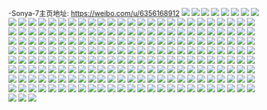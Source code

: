 -Sonya-7主页地址: https://weibo.com/u/6356168912 
![](https://wx4.sinaimg.cn/mw2000/006W9PTqly1h8fe1jlf3kj32560zo4qq.jpg) 
![](https://wx4.sinaimg.cn/mw2000/006W9PTqly1h8fe2k511mj32560zonpd.jpg) 
![](https://wx4.sinaimg.cn/mw2000/006W9PTqly1h7os3w3miyj311w0mk45x.jpg) 
![](https://wx4.sinaimg.cn/mw2000/006W9PTqly1h7os3sifrdj32bo3407wn.jpg) 
![](https://wx4.sinaimg.cn/mw2000/006W9PTqly1h7os3tfy6kj33402c0e82.jpg) 
![](https://wx4.sinaimg.cn/mw2000/006W9PTqly1h7os18crh3j30u01hcthm.jpg) 
![](https://wx4.sinaimg.cn/mw2000/006W9PTqly1h7os18qu5bj30u01hcthr.jpg) 
![](https://wx4.sinaimg.cn/mw2000/006W9PTqly1h7orxw4u4wj32c0340e83.jpg) 
![](https://wx4.sinaimg.cn/mw2000/006W9PTqly1h7orxxt5gpj32c03401kz.jpg) 
![](https://wx4.sinaimg.cn/mw2000/006W9PTqly1h7orxrlgv4j32c0340e82.jpg) 
![](https://wx4.sinaimg.cn/mw2000/006W9PTqly1h7orxtve9mj32c0340e87.jpg) 
![](https://wx4.sinaimg.cn/mw2000/006W9PTqly1h1xbc14sz4j31me28k7wh.jpg) 
![](https://wx4.sinaimg.cn/mw2000/006W9PTqly1h1kz7lsjhjj33402c0b2b.jpg) 
![](https://wx4.sinaimg.cn/mw2000/006W9PTqly1h1kz7ke2hwj32c02c0hdu.jpg) 
![](https://wx4.sinaimg.cn/mw2000/006W9PTqly1h0gj3mtw6aj331i29znpf.jpg) 
![](https://wx4.sinaimg.cn/mw2000/006W9PTqly1h0gj3nlnwpj31mb17rkh0.jpg) 
![](https://wx4.sinaimg.cn/mw2000/006W9PTqly1h0gj3jvjv0j31mc17rgzm.jpg) 
![](https://wx4.sinaimg.cn/mw2000/006W9PTqly1gzan2cqdz0j30k00rl7b1.jpg) 
![](https://wx4.sinaimg.cn/mw2000/006W9PTqly1gz1oggprptj30u00wwted.jpg) 
![](https://wx4.sinaimg.cn/mw2000/006W9PTqly1gz1ogixx8aj30u00u27ak.jpg) 
![](https://wx4.sinaimg.cn/mw2000/006W9PTqly1gz1onq1q3nj30nv0oo0wu.jpg) 
![](https://wx4.sinaimg.cn/mw2000/006W9PTqly1gz1oglrot9j30x10u07bi.jpg) 
![](https://wx4.sinaimg.cn/mw2000/006W9PTqly1gz1oi7x39ej30u00u2tev.jpg) 
![](https://wx4.sinaimg.cn/mw2000/006W9PTqly1gz1ogmtx0zj30u00ug45w.jpg) 
![](https://wx4.sinaimg.cn/mw2000/006W9PTqly1gz1ognbiu5j30u00vhwj2.jpg) 
![](https://wx4.sinaimg.cn/mw2000/006W9PTqly1gz1ognoit9j30y80u0tch.jpg) 
![](https://wx4.sinaimg.cn/mw2000/006W9PTqly1gz1femf4l5j30u0140n4s.jpg) 
![](https://wx4.sinaimg.cn/mw2000/006W9PTqly1gz1femvrwbj31400u0n9e.jpg) 
![](https://wx4.sinaimg.cn/mw2000/006W9PTqly1gz1fem0pr8j313d0u0wme.jpg) 
![](https://wx4.sinaimg.cn/mw2000/006W9PTqly1gz1felggrej31400u010o.jpg) 
![](https://wx4.sinaimg.cn/mw2000/006W9PTqly1gydn93y2w5j31sc2ewkjm.jpg) 
![](https://wx4.sinaimg.cn/mw2000/006W9PTqly1gydn91ujz3j30ty19kdrd.jpg) 
![](https://wx4.sinaimg.cn/mw2000/006W9PTqly1guwmqas8dej60zo2561k602.jpg) 
![](https://wx4.sinaimg.cn/mw2000/006W9PTqly1guwmqbtrimj30zo2564qp.jpg) 
![](https://wx4.sinaimg.cn/mw2000/006W9PTqly1guwmq9x95ij30zo256b2a.jpg) 
![](https://wx4.sinaimg.cn/mw2000/006W9PTqly1gsxssk2o8fj32560zob2a.jpg) 
![](https://wx4.sinaimg.cn/mw2000/006W9PTqly1gsxondu9dqj30qy0mftaf.jpg) 
![](https://wx4.sinaimg.cn/mw2000/006W9PTqly1gsxondff12j30k10ecdiy.jpg) 
![](https://wx4.sinaimg.cn/mw2000/006W9PTqly1gsxone0jrcj30ht0fidgw.jpg) 
![](https://wx4.sinaimg.cn/mw2000/006W9PTqly1gsr8yhtdi6j32560zou0x.jpg) 
![](https://wx4.sinaimg.cn/mw2000/006W9PTqly1gsqzteuufqj32bz2t7x6q.jpg) 
![](https://wx4.sinaimg.cn/mw2000/006W9PTqly1gsqztakeboj32xd271b2a.jpg) 
![](https://wx4.sinaimg.cn/mw2000/006W9PTqly1gsqzt0qnefj32942et7wi.jpg) 
![](https://wx4.sinaimg.cn/mw2000/006W9PTqly1gsqzt8ad71j627829yqv502.jpg) 
![](https://wx4.sinaimg.cn/mw2000/006W9PTqly1gsqzt6y8dhj325s25shdt.jpg) 
![](https://wx4.sinaimg.cn/mw2000/006W9PTqly1gsqzt4sdt2j328125ykjl.jpg) 
![](https://wx4.sinaimg.cn/mw2000/006W9PTqly1gsqzsyhrcsj322f27xkjl.jpg) 
![](https://wx4.sinaimg.cn/mw2000/006W9PTqly1gqo4d58gklj30qg0yi12m.jpg) 
![](https://wx4.sinaimg.cn/mw2000/006W9PTqly1gqo4d21rxpj31d71uo7rp.jpg) 
![](https://wx4.sinaimg.cn/mw2000/006W9PTqly1gqo4d5l53mj30qc0yiqen.jpg) 
![](https://wx4.sinaimg.cn/mw2000/006W9PTqly1gqo4d2kpo2j31e01uo1kx.jpg) 
![](https://wx4.sinaimg.cn/mw2000/006W9PTqly1gqo4d4l1aaj31e01uo7wh.jpg) 
![](https://wx4.sinaimg.cn/mw2000/006W9PTqly1gqo4d33tlaj31e01uob29.jpg) 
![](https://wx4.sinaimg.cn/mw2000/006W9PTqly1gqo4d3mxjsj31d51uo7wh.jpg) 
![](https://wx4.sinaimg.cn/mw2000/006W9PTqly1gqo4d42xl6j31d01uo1kx.jpg) 
![](https://wx4.sinaimg.cn/mw2000/006W9PTqly1gqo4d1p2dfj31c91sck69.jpg) 
![](https://wx4.sinaimg.cn/mw2000/006W9PTqly1gqo4blgh50j31uo1e2wza.jpg) 
![](https://wx4.sinaimg.cn/mw2000/006W9PTqly1gqo4bj72p5j31e01uo1h5.jpg) 
![](https://wx4.sinaimg.cn/mw2000/006W9PTqly1gqo4bl0cvpj31uo1e2kfz.jpg) 
![](https://wx4.sinaimg.cn/mw2000/006W9PTqly1gqo4bk9kktj31e01uo1kx.jpg) 
![](https://wx4.sinaimg.cn/mw2000/006W9PTqly1gqo4bklt54j31e01uoasd.jpg) 
![](https://wx4.sinaimg.cn/mw2000/006W9PTqly1gqo4biwrw9j31e01uoasr.jpg) 
![](https://wx4.sinaimg.cn/mw2000/006W9PTqly1gqo4avziqxj30yi22o1l1.jpg) 
![](https://wx4.sinaimg.cn/mw2000/006W9PTqly1gqo4axguccj30yi22ox6v.jpg) 
![](https://wx4.sinaimg.cn/mw2000/006W9PTqly1gqo4au05j1j32bk340npd.jpg) 
![](https://wx4.sinaimg.cn/mw2000/006W9PTqly1gq7j9xzkd3j312o0u0aje.jpg) 
![](https://wx4.sinaimg.cn/mw2000/006W9PTqly1gq7j9yq7kqj30u0140gzj.jpg) 
![](https://wx4.sinaimg.cn/mw2000/006W9PTqly1gq7j9zadwej30vi0u0doh.jpg) 
![](https://wx4.sinaimg.cn/mw2000/006W9PTqly1gq7j9zvn43j30uj0u07fr.jpg) 
![](https://wx4.sinaimg.cn/mw2000/006W9PTqly1gq7j9wovfmj31980u0wr8.jpg) 
![](https://wx4.sinaimg.cn/mw2000/006W9PTqly1gq7ja0b9r1j30zm0u0dox.jpg) 
![](https://wx4.sinaimg.cn/mw2000/006W9PTqly1gq7ja15hznj30u0140gw2.jpg) 
![](https://wx4.sinaimg.cn/mw2000/006W9PTqly1gq7ja2ijqaj313y0u0k46.jpg) 
![](https://wx4.sinaimg.cn/mw2000/006W9PTqly1gq7j884gl8j32c03401kz.jpg) 
![](https://wx4.sinaimg.cn/mw2000/006W9PTqly1gq7j8aupgkj32a33401kz.jpg) 
![](https://wx4.sinaimg.cn/mw2000/006W9PTqly1gq7j76b3q1j33402c07qq.jpg) 
![](https://wx4.sinaimg.cn/mw2000/006W9PTqly1gq7j79glc5j33402c0hdt.jpg) 
![](https://wx4.sinaimg.cn/mw2000/006W9PTqly1gq7j7s5oq8j32c0340hdt.jpg) 
![](https://wx4.sinaimg.cn/mw2000/006W9PTqly1gq7j8bvbxdj33402c07wh.jpg) 
![](https://wx4.sinaimg.cn/mw2000/006W9PTqly1gq7j822plhj325y2vxk7j.jpg) 
![](https://wx4.sinaimg.cn/mw2000/006W9PTqly1gq7j7cfdggj33402c0hdt.jpg) 
![](https://wx4.sinaimg.cn/mw2000/006W9PTqly1gq7j7eolirj33402c0kjl.jpg) 
![](https://wx4.sinaimg.cn/mw2000/006W9PTqly1gq7j7ggr74j328g2ha7rf.jpg) 
![](https://wx4.sinaimg.cn/mw2000/006W9PTqly1gq7j7hyjrgj32tk20yaxz.jpg) 
![](https://wx4.sinaimg.cn/mw2000/006W9PTqly1gq7j7kfop5j32c0340kjl.jpg) 
![](https://wx4.sinaimg.cn/mw2000/006W9PTqly1gq7j7mxzz6j32c03404qp.jpg) 
![](https://wx4.sinaimg.cn/mw2000/006W9PTqly1gq7j8dg3qyj33402c0aq8.jpg) 
![](https://wx4.sinaimg.cn/mw2000/006W9PTqly1gq7j7puztzj33402c0npd.jpg) 
![](https://wx4.sinaimg.cn/mw2000/006W9PTqly1gq7j7uar67j33402c0tyq.jpg) 
![](https://wx4.sinaimg.cn/mw2000/006W9PTqly1gq7j7xhr9zj32c0340hdu.jpg) 
![](https://wx4.sinaimg.cn/mw2000/006W9PTqly1gq7j80im6vj32c0340hdu.jpg) 
![](https://wx4.sinaimg.cn/mw2000/006W9PTqly1gpzng9uk8kj33402z1hdu.jpg) 
![](https://wx4.sinaimg.cn/mw2000/006W9PTqly1gpzng5ocgsj325p30snpf.jpg) 
![](https://wx4.sinaimg.cn/mw2000/006W9PTqly1gpzng7t228j311c340kjm.jpg) 
![](https://wx4.sinaimg.cn/mw2000/006W9PTqly1gpzngcw1icj32c0340hdw.jpg) 
![](https://wx4.sinaimg.cn/mw2000/006W9PTqly1gpzngfbldqj3254340x6q.jpg) 
![](https://wx4.sinaimg.cn/mw2000/006W9PTqly1gpznggksgjj32c0340kjl.jpg) 
![](https://wx4.sinaimg.cn/mw2000/006W9PTqly1gpzngi1nccj31o02807wi.jpg) 
![](https://wx4.sinaimg.cn/mw2000/006W9PTqly1gpzngjggwmj31o0280x6p.jpg) 
![](https://wx4.sinaimg.cn/mw2000/006W9PTqly1gpznglks62j32c0340u0y.jpg) 
![](https://wx4.sinaimg.cn/mw2000/006W9PTqly1gpzngnmckfj32c0340wvi.jpg) 
![](https://wx4.sinaimg.cn/mw2000/006W9PTqly1gpzngrdue7j32c0340npf.jpg) 
![](https://wx4.sinaimg.cn/mw2000/006W9PTqly1gpzngsi7awj33402c0b29.jpg) 
![](https://wx4.sinaimg.cn/mw2000/006W9PTqly1gpznguats2j31xa1o01kx.jpg) 
![](https://wx4.sinaimg.cn/mw2000/006W9PTqly1gpscolsveyj30u01407c6.jpg) 
![](https://wx4.sinaimg.cn/mw2000/006W9PTqly1gpscre3vl3j30jg0jgtbk.jpg) 
![](https://wx4.sinaimg.cn/mw2000/006W9PTqly1gpj1jagv0rj31ps1pse4w.jpg) 
![](https://wx4.sinaimg.cn/mw2000/006W9PTqly1gpie4x3tdqj30u011in0h.jpg) 
![](https://wx4.sinaimg.cn/mw2000/006W9PTqly1gp28cp0wwpj30u01400z3.jpg) 
![](https://wx4.sinaimg.cn/mw2000/006W9PTqly1gp28bwlr03j30u014013o.jpg) 
![](https://wx4.sinaimg.cn/mw2000/006W9PTqly1gp28cps343j30u0140qcj.jpg) 
![](https://wx4.sinaimg.cn/mw2000/006W9PTqly1gp28cqjkdsj30u0140n60.jpg) 
![](https://wx4.sinaimg.cn/mw2000/006W9PTqly1gp28crd37fj30u014011t.jpg) 
![](https://wx4.sinaimg.cn/mw2000/006W9PTqly1gp28cruf37j30u0140q70.jpg) 
![](https://wx4.sinaimg.cn/mw2000/006W9PTqly1gp28csmrfgj30u0140qc1.jpg) 
![](https://wx4.sinaimg.cn/mw2000/006W9PTqly1gp28ctmt8yj30u0140am7.jpg) 
![](https://wx4.sinaimg.cn/mw2000/006W9PTqly1gp28cucvbmj30u0140gu4.jpg) 
![](https://wx4.sinaimg.cn/mw2000/006W9PTqly1gp28cebsvbj30u01synpp.jpg) 
![](https://wx4.sinaimg.cn/mw2000/006W9PTqly1gp28cfycgnj30u01hck9p.jpg) 
![](https://wx4.sinaimg.cn/mw2000/006W9PTqly1gp28cgpm71j31400u0qa8.jpg) 
![](https://wx4.sinaimg.cn/mw2000/006W9PTqly1gp28chumkxj31yy0u0k8i.jpg) 
![](https://wx4.sinaimg.cn/mw2000/006W9PTqly1gp28cj13cmj31400u0tjw.jpg) 
![](https://wx4.sinaimg.cn/mw2000/006W9PTqly1gp28ckb7jvj31400u0nb2.jpg) 
![](https://wx4.sinaimg.cn/mw2000/006W9PTqly1gp28cl4ox8j31400u0n65.jpg) 
![](https://wx4.sinaimg.cn/mw2000/006W9PTqly1gp28cmgft0j30u0140amz.jpg) 
![](https://wx4.sinaimg.cn/mw2000/006W9PTqly1gp28emrfn6j31400u0aii.jpg) 
![](https://wx4.sinaimg.cn/mw2000/006W9PTqly1gp22zhakwfj30m20e0mxv.jpg) 
![](https://wx4.sinaimg.cn/mw2000/006W9PTqly1gp22zh0vx4j31d30rmdou.jpg) 
![](https://wx4.sinaimg.cn/mw2000/006W9PTqly1gp22zhjughj30km00v74i.jpg) 
![](https://wx4.sinaimg.cn/mw2000/006W9PTqly1gp22zjk2dpj30u01sy4qs.jpg) 
![](https://wx4.sinaimg.cn/mw2000/006W9PTqly1gowjrytjd4j30bb0a475g.jpg) 
![](https://wx4.sinaimg.cn/mw2000/006W9PTqly1gowjrzpbdnj33402c0hdu.jpg) 
![](https://wx4.sinaimg.cn/mw2000/006W9PTqly1gowjs473noj33402c0x6p.jpg) 
![](https://wx4.sinaimg.cn/mw2000/006W9PTqly1goqhqejhwoj33402c0kdc.jpg) 
![](https://wx4.sinaimg.cn/mw2000/006W9PTqly1gof6z9nhpgj33402c0kjm.jpg) 
![](https://wx4.sinaimg.cn/mw2000/006W9PTqly1gocsageaodj33402c0qv6.jpg) 
![](https://wx4.sinaimg.cn/mw2000/006W9PTqly1goco0ndr0tj31400u0dpl.jpg) 
![](https://wx4.sinaimg.cn/mw2000/006W9PTqly1go7vx4xg33j30hs0g9mxt.jpg) 
![](https://wx4.sinaimg.cn/mw2000/006W9PTqly1go6l7bzkf3j30m80m8ack.jpg) 
![](https://wx4.sinaimg.cn/mw2000/006W9PTqly1go2flzj2w6j30yi141n1j.jpg) 
![](https://wx4.sinaimg.cn/mw2000/006W9PTqly1go2flzxlbej30xe20a466.jpg) 
![](https://wx4.sinaimg.cn/mw2000/006W9PTqly1go2fm0xughj30jz0fkdid.jpg) 
![](https://wx4.sinaimg.cn/mw2000/006W9PTqly1go2fnemvk7j30yh0ql793.jpg) 
![](https://wx4.sinaimg.cn/mw2000/006W9PTqly1gniybevq6zj31400u0qlh.jpg) 
![](https://wx4.sinaimg.cn/mw2000/006W9PTqly1gnhqfubk57j30u01sy16c.jpg) 
![](https://wx4.sinaimg.cn/mw2000/006W9PTqly1gnacd9z788j30c60esq3z.jpg) 
![](https://wx4.sinaimg.cn/mw2000/006W9PTqly1gnac98sia3j30k00fc3zu.jpg) 
![](https://wx4.sinaimg.cn/mw2000/006W9PTqly1gm3gh5jprsj30u01syafh.jpg) 
![](https://wx4.sinaimg.cn/mw2000/006W9PTqly1gm3gh3tti2j30u01syjvt.jpg) 
![](https://wx4.sinaimg.cn/mw2000/006W9PTqly1gluqvg5x06j30u0140teh.jpg) 
![](https://wx4.sinaimg.cn/mw2000/006W9PTqly1gkziirywnqj30s611in4q.jpg) 
![](https://wx4.sinaimg.cn/mw2000/006W9PTqly1gkziisiytbj30x21dlgy4.jpg) 
![](https://wx4.sinaimg.cn/mw2000/006W9PTqly1gkziirganxj30u01hcafe.jpg) 
![](https://wx4.sinaimg.cn/mw2000/006W9PTqly1gkzij2myxfj30u01hc7a3.jpg) 
![](https://wx4.sinaimg.cn/mw2000/006W9PTqly1gkzij26zczj31h41zkhbr.jpg) 
![](https://wx4.sinaimg.cn/mw2000/006W9PTqly1gkziito27sj30u00u0n43.jpg) 
![](https://wx4.sinaimg.cn/mw2000/006W9PTqly1gkziiv3c62j30u01swdnz.jpg) 
![](https://wx4.sinaimg.cn/mw2000/006W9PTqly1gkziivfgp0j30yp1aadq6.jpg) 
![](https://wx4.sinaimg.cn/mw2000/006W9PTqly1gkziiy98z8j31o0280kjm.jpg) 
![](https://wx4.sinaimg.cn/mw2000/006W9PTqly1gkzij2wo5cj30u01hc0y9.jpg) 
![](https://wx4.sinaimg.cn/mw2000/006W9PTqly1gkzilafkc7j30u0140aem.jpg) 
![](https://wx4.sinaimg.cn/mw2000/006W9PTqly1gkzila5kz8j31400u0q8w.jpg) 
![](https://wx4.sinaimg.cn/mw2000/006W9PTqly1gkzifacxfwj30s611ijyc.jpg) 
![](https://wx4.sinaimg.cn/mw2000/006W9PTqly1gkzifaqnq6j30ty0uuags.jpg) 
![](https://wx4.sinaimg.cn/mw2000/006W9PTqly1gkzifcjh0zj30ty140al3.jpg) 
![](https://wx4.sinaimg.cn/mw2000/006W9PTqly1gkzifb4nglj30u014011o.jpg) 
![](https://wx4.sinaimg.cn/mw2000/006W9PTqly1gkzifc0524j31440tyagr.jpg) 
![](https://wx4.sinaimg.cn/mw2000/006W9PTqly1gkzifa3o79j30u00zg0zx.jpg) 
![](https://wx4.sinaimg.cn/mw2000/006W9PTqly1gkzhjtcffyj30u0140dn5.jpg) 
![](https://wx4.sinaimg.cn/mw2000/006W9PTqly1gkzhmu8j1vj30hs0ecabn.jpg) 
![](https://wx4.sinaimg.cn/mw2000/006W9PTqly1giu0oti6yuj30yi22ox6s.jpg) 
![](https://wx4.sinaimg.cn/mw2000/006W9PTqly1gi25rd1tunj31gx0u048z.jpg) 
![](https://wx4.sinaimg.cn/mw2000/006W9PTqly1ghbru5y2e7j30tz0y51kx.jpg) 
![](https://wx4.sinaimg.cn/mw2000/006W9PTqly1ggszno65sfj30g50i9wg3.jpg) 
![](https://wx4.sinaimg.cn/mw2000/006W9PTqly1ggm3i2vwkaj30iw0hy0ts.jpg) 
![](https://wx4.sinaimg.cn/mw2000/006W9PTqly1ggbdf22eoyj30u014048r.jpg) 
![](https://wx4.sinaimg.cn/mw2000/006W9PTqly1ggbdc0pfrij30u0141n6q.jpg) 
![](https://wx4.sinaimg.cn/mw2000/006W9PTqly1ggbdc2se1nj30u014qase.jpg) 
![](https://wx4.sinaimg.cn/mw2000/006W9PTqly1ggbdc40iwsj313j0u0h0s.jpg) 
![](https://wx4.sinaimg.cn/mw2000/006W9PTqly1ggbdc4r1iqj313i0u0103.jpg) 
![](https://wx4.sinaimg.cn/mw2000/006W9PTqly1ggbdc5kt8ej30u0140qe2.jpg) 
![](https://wx4.sinaimg.cn/mw2000/006W9PTqly1ggbdc6nopij30u00u0qd9.jpg) 
![](https://wx4.sinaimg.cn/mw2000/006W9PTqly1gf4x5vja93j31sy0u0wst.jpg) 
![](https://wx4.sinaimg.cn/mw2000/006W9PTqly1gf4x5wc3a1j31sy0u0h0i.jpg) 
![](https://wx4.sinaimg.cn/mw2000/006W9PTqly1gf4x5x8183j31sy0u0aom.jpg) 
![](https://wx4.sinaimg.cn/mw2000/006W9PTqly1gez47xciirj31sy0u0q7z.jpg) 
![](https://wx4.sinaimg.cn/mw2000/006W9PTqly1gez47wvmlqj31sy0u0gzu.jpg) 
![](https://wx4.sinaimg.cn/mw2000/006W9PTqly1gez1enulckj31sy0u0jzg.jpg) 
![](https://wx4.sinaimg.cn/mw2000/006W9PTqly1gdnly8sle1j30yi22ob1z.jpg) 
![](https://wx4.sinaimg.cn/mw2000/006W9PTqly1gda0milu53j33402c0b2a.jpg) 
![](https://wx4.sinaimg.cn/mw2000/006W9PTqly1gda0mk0zs2j33402c07wi.jpg) 
![](https://wx4.sinaimg.cn/mw2000/006W9PTqly1gczd3tcxk7j30ld0ldgo7.jpg) 
![](https://wx4.sinaimg.cn/mw2000/006W9PTqly1gcr5ktx1u4j30u00vfdsz.jpg) 
![](https://wx4.sinaimg.cn/mw2000/006W9PTqly1gcli4zbb4fj30it0itjsf.jpg) 
![](https://wx4.sinaimg.cn/mw2000/006W9PTqly1gcfu0fg4duj30v50u0wne.jpg) 
![](https://wx4.sinaimg.cn/mw2000/006W9PTqly1gcfu0duccsj30u00u011a.jpg) 
![](https://wx4.sinaimg.cn/mw2000/006W9PTqly1gbzixpg13fj30jw0prdio.jpg) 
![](https://wx4.sinaimg.cn/mw2000/006W9PTqly1gbzixqg5a4j30u0148jx1.jpg) 
![](https://wx4.sinaimg.cn/mw2000/006W9PTqly1gbzixosuoqj30jw0pmju8.jpg) 
![](https://wx4.sinaimg.cn/mw2000/006W9PTqly1gbuo16qe00j30yi22oqv7.jpg) 
![](https://wx4.sinaimg.cn/mw2000/006W9PTqly1gbuo1axrb2j31kw16onpg.jpg) 
![](https://wx4.sinaimg.cn/mw2000/006W9PTqly1gbuo1jhuywj322o0yiqvc.jpg) 
![](https://wx4.sinaimg.cn/mw2000/006W9PTqly1gbuo1onupjj31kw16ob2c.jpg) 
![](https://wx4.sinaimg.cn/mw2000/006W9PTqly1gbuo1x9e16j322o0yikjq.jpg) 
![](https://wx4.sinaimg.cn/mw2000/006W9PTqly1gbuo206tozj31kw16oqv6.jpg) 
![](https://wx4.sinaimg.cn/mw2000/006W9PTqly1gbuo25gj8zj322o0yi7wj.jpg) 
![](https://wx4.sinaimg.cn/mw2000/006W9PTqly1gbuo28e2otj31kw16ohdu.jpg) 
![](https://wx4.sinaimg.cn/mw2000/006W9PTqly1gbuo2d4lofj322o0yib2b.jpg) 
![](https://wx4.sinaimg.cn/mw2000/006W9PTqly1gbuo2gb83nj319a0xy105.jpg) 
![](https://wx4.sinaimg.cn/mw2000/006W9PTqly1gbuo2gpotzj319a0xy7at.jpg) 
![](https://wx4.sinaimg.cn/mw2000/006W9PTqly1gbuo14c9pdj319a0xytfb.jpg) 
